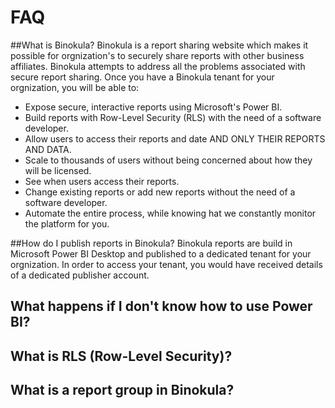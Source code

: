 # FAQ

##What is Binokula?
Binokula is a report sharing website which makes it possible for orgnization's to securely share reports with other business affiliates. Binokula attempts to address all the problems associated with secure report sharing. Once you have a Binokula tenant for your orgnization, you will be able to:

* Expose secure, interactive reports using Microsoft's Power BI.
* Build reports with Row-Level Security (RLS) with the need of a software developer.
* Allow users to access their reports and date AND ONLY THEIR REPORTS AND DATA.
* Scale to thousands of users without being concerned about how they will be licensed.
* See when users access their reports.
* Change existing reports or add new reports without the need of a software developer.
* Automate the entire process, while knowing hat we constantly monitor the platform for you.

##How do I publish reports in Binokula?
Binokula reports are build in Microsoft Power BI Desktop and published to a dedicated tenant for your orgnization. In order to access your tenant, you would have received details of a dedicated publisher account.

## What happens if I don't know how to use Power BI?

## What is RLS (Row-Level Security)?

## What is a report group in Binokula?